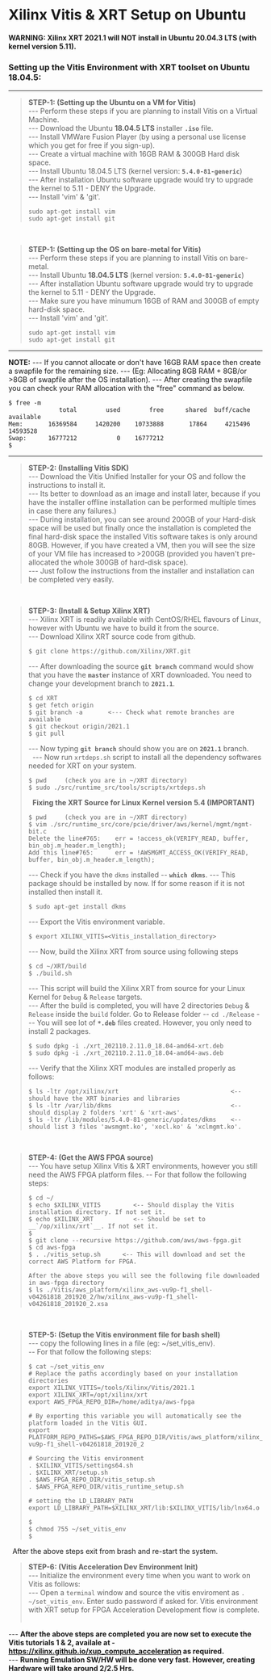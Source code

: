 

# Xilinx Vitis & XRT Setup on Ubuntu

#### **WARNING: Xilinx XRT 2021.1 will NOT install in Ubuntu 20.04.3 LTS (with kernel version 5.11).**  

### Setting up the Vitis Environment with XRT toolset on Ubuntu 18.04.5:  
----
> __STEP-1: (Setting up the Ubuntu on a VM for Vitis)__  
> --- Perform these steps if you are planning to install Vitis on a Virtual Machine.  
> --- Download the Ubuntu __18.04.5 LTS__ installer __`.iso`__ file.  
> --- Install VMWare Fusion Player (by using a personal use license which you get for free if you sign-up).  
> --- Create a virtual machine with 16GB RAM & 300GB Hard disk space.  
> --- Install Ubuntu 18.04.5 LTS (kernel version: __`5.4.0-81-generic`__)  
> --- After installation Ubuntu software upgrade would try to upgrade the kernel to 5.11 - DENY the Upgrade.  
> --- Install 'vim' & 'git'.  
> ```  
> sudo apt-get install vim  
> sudo apt-get install git  
> ```  
&nbsp;

> __STEP-1: (Setting up the OS on bare-metal for Vitis)__  
> --- Perform these steps if you are planning to install Vitis on bare-metal.  
> --- Install Ubuntu __18.04.5 LTS__ (kernel version: __`5.4.0-81-generic`__)  
> --- After installation Ubuntu software upgrade would try to upgrade the kernel to 5.11 - DENY the Upgrade.  
> --- Make sure you have minumum 16GB of RAM and 300GB of empty hard-disk space.  
> --- Install 'vim' and 'git'.  
> ```  
> sudo apt-get install vim  
> sudo apt-get install git  
> ```   

----
__NOTE:__
--- If you cannot allocate or don't have 16GB RAM space then create a swapfile for the remaining size.
--- (Eg: Allocating 8GB RAM + 8GB/or >8GB of swapfile after the OS installation).
--- After creating the swapfile you can check your RAM allocation with the "free" command as below.
```
$ free -m
              total        used        free      shared  buff/cache   available
Mem:       16369584     1420200    10733888       17864     4215496    14593528
Swap:      16777212           0    16777212
$
```
-----

> __STEP-2: (Installing Vitis SDK)__  
> --- Download the Vitis Unified Installer for your OS and follow the instructions to install it.  
> --- Its better to download as an image and install later, because if you have the installer offline installation can be performed multiple times in case there any failures.)  
> --- During installation, you can see around 200GB of your Hard-disk space will be used but finally once the installation is completed the final hard-disk space the installed Vitis software takes is only around 80GB. However, if you have created a VM, then you will see the size of your VM file has increased to >200GB (provided you haven't pre-allocated the whole 300GB of hard-disk space).  
> --- Just follow the instructions from the installer and installation can be completed very easily.

&nbsp;

> __STEP-3: (Install & Setup Xilinx XRT)__  
> --- Xilinx XRT is readily available with CentOS/RHEL flavours of Linux, however with Ubuntu we have to build it from the source.  
> --- Download Xilinx XRT source code from github.  
> ```
> $ git clone https://github.com/Xilinx/XRT.git
> ```
> --- After downloading the source __`git branch`__ command would show that you have the  __`master`__ instance of XRT downloaded. You need to change your development branch to __`2021.1`__.
> ```
> $ cd XRT
> $ get fetch origin
> $ git branch -a       <--- Check what remote branches are available
> $ git checkout origin/2021.1
> $ git pull
> ```
> --- Now typing __`git branch`__ should show you are on __`2021.1`__ branch.  
> &nbsp;
> --- Now run `xrtdeps.sh` script to install all the dependency softwares needed for XRT on your system.  
> ```
> $ pwd     (check you are in ~/XRT directory)
> $ sudo ./src/runtime_src/tools/scripts/xrtdeps.sh
> ```
> &nbsp;
> __Fixing the XRT Source for Linux Kernel version 5.4 (IMPORTANT)__
> ```
> $ pwd     (check you are in ~/XRT directory)
> $ vim ./src/runtime_src/core/pcie/driver/aws/kernel/mgmt/mgmt-bit.c
> Delete the line#765:    err = !access_ok(VERIFY_READ, buffer, bin_obj.m_header.m_length);  
> Add this line#765:      err = !AWSMGMT_ACCESS_OK(VERIFY_READ, buffer, bin_obj.m_header.m_length);
> ```
> --- Check if you have the `dkms` installed -- __`which dkms`__.
> --- This package should be installed by now. If for some reason if it is not installed then install it.  
> ```
> $ sudo apt-get install dkms
> ```
> --- Export the Vitis environment variable.  
> ```
> $ export XILINX_VITIS=<Vitis_installation_directory>
> ```
> --- Now, build the Xilinx XRT from source using following steps  
> ```
> $ cd ~/XRT/build
> $ ./build.sh
> ```
> --- This script will build the Xilinx XRT from source for your Linux Kernel for `Debug` & `Release` targets.  
> --- After the build is completed, you will have 2 directories `Debug` & `Release` inside the `build` folder. Go to Release folder -- `cd ./Release`
> --- You will see lot of __`*.deb`__ files created. However, you only need to install 2 packages.
> ```
> $ sudo dpkg -i ./xrt_202110.2.11.0_18.04-amd64-xrt.deb
> $ sudo dpkg -i ./xrt_202110.2.11.0_18.04-amd64-aws.deb
> ```
> --- Verify that the Xilinx XRT modules are installed properly as follows:
> ```
> $ ls -ltr /opt/xilinx/xrt                               <-- should have the XRT binaries and libraries
> $ ls -ltr /var/lib/dkms                                 <-- should display 2 folders 'xrt' & 'xrt-aws'.
> $ ls -ltr /lib/modules/5.4.0-81-generic/updates/dkms    <-- should list 3 files 'awsmgmt.ko', 'xocl.ko' & 'xclmgmt.ko'.
> ```
&nbsp;

> __STEP-4: (Get the AWS FPGA source)__  
> --- You have setup Xilinx Vitis & XRT environments, however you still need the AWS FPGA platform files.
> -- For that follow the following steps:  
>```
> $ cd ~/
> $ echo $XILINX_VITIS         <-- Should display the Vitis installation directory. If not set it.
> $ echo $XILINX_XRT           <-- Should be set to __`/op/xilinx/xrt`__. If not set it.
> $
> $ git clone --recursive https://github.com/aws/aws-fpga.git
> $ cd aws-fpga
> $ . ./vitis_setup.sh      <-- This will download and set the correct AWS Platform for FPGA.
>
> After the above steps you will see the following file downloaded in aws-fpga directory  
> $ ls ./Vitis/aws_platform/xilinx_aws-vu9p-f1_shell-v04261818_201920_2/hw/xilinx_aws-vu9p-f1_shell-v04261818_201920_2.xsa
>```
&nbsp;

> __STEP-5: (Setup the Vitis environment file for bash shell)__  
> --- copy the following lines in a file (eg: ~/set_vitis_env).  
> -- For that follow the following steps:  
> ```
> $ cat ~/set_vitis_env
> # Replace the paths accordingly based on your installation directories
> export XILINX_VITIS=/tools/Xilinx/Vitis/2021.1
> export XILINX_XRT=/opt/xilinx/xrt
> export AWS_FPGA_REPO_DIR=/home/aditya/aws-fpga
>
> # By exporting this variable you will automatically see the platform loaded in the Vitis GUI.
> export PLATFORM_REPO_PATHS=$AWS_FPGA_REPO_DIR/Vitis/aws_platform/xilinx_aws-vu9p-f1_shell-v04261818_201920_2
>
> # Sourcing the Vitis environment
> . $XILINX_VITIS/settings64.sh
> . $XILINX_XRT/setup.sh
> . $AWS_FPGA_REPO_DIR/vitis_setup.sh
> . $AWS_FPGA_REPO_DIR/vitis_runtime_setup.sh
>
> # setting the LD_LIBRARY_PATH
> export LD_LIBRARY_PATH=$XILINX_XRT/lib:$XILINX_VITIS/lib/lnx64.o  
>
> $
> $ chmod 755 ~/set_vitis_env
> $
> ```
&nbsp;
After the above steps exit from brash and re-start the system.

> __STEP-6: (Vitis Acceleration Dev Environment Init)__  
> --- Initialize the environment every time when you want to work on Vitis as follows:  
> --- Open a `terminal` window  and source the vitis enviroment as `. ~/set_vitis_env`. Enter sudo password if asked for.
> Vitis environment with XRT setup for FPGA Acceleration Development flow is complete.
&nbsp;

--- __After the above steps are completed you are now set to execute the Vitis tutorials 1 & 2, availale at  - https://xilinx.github.io/xup_compute_acceleration  as required.__  
--- __Running Emulation SW/HW will be done very fast. However, creating Hardware will take around 2/2.5 Hrs.__  
